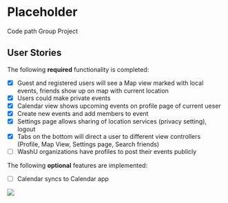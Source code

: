 # Placeholder
Code path Group Project


## User Stories

The following **required** functionality is completed:

- [x] Guest and registered users will see a Map view marked with local events, friends show up on map with current location
- [x] Users could make private events
- [x] Calendar view shows upcoming events on profile page of current ueser
- [x] Create new events and add members to event 
- [x] Settings page allows sharing of location services (privacy setting), logout 
- [x] Tabs on the bottom will direct a user to different view controllers (Profile, Map View, Settings page, Search friends)
- [ ] WashU organizations have profiles to post their events publicly

The following **optional** features are implemented:


- [ ] Calendar syncs to Calendar app


![](https://github.com/CodepathGroupTomQuintinLingsheng/MappedOut/blob/master/mappedout3.gif)

